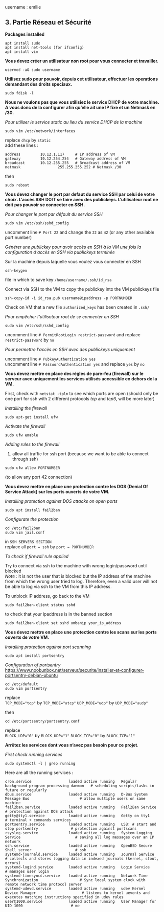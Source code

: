 username : emilie

## 3. Partie Réseau et Sécurité

**Packages installed**
```
apt install sudo
apt install net-tools (for ifconfig)
apt install vim
```

**Vous devez créer un utilisateur non root pour vous connecter et travailler.**
```
usermod -aG sudo username
```

**Utilisez sudo pour pouvoir, depuis cet utilisateur, effectuer les operations demandant des droits speciaux.**
```
sudo fdisk -l
```

**Nous ne voulons pas que vous utilisiez le service DHCP de votre machine. A vous
donc de la configurer afin qu’elle ait une IP fixe et un Netmask en /30.**

*Pour utiliser le service static au lieu du service DHCP de la machine*
```
sudo vim /etc/network/interfaces
```
replace ```dhcp``` by ```static```  
add these lines :
```
address 		10.12.1.117   	# IP address of VM
gateway 		10.12.254.254 	# Gateway address of VM
broadcast 		10.12.255.255   # Broadcast address of VM
netmask                 255.255.255.252 # Netmask /30
```
then
```
sudo reboot
```

**Vous devez changer le port par defaut du service SSH par celui de votre choix.
L’accès SSH DOIT se faire avec des publickeys. L’utilisateur root ne doit pas
pouvoir se connecter en SSH.**  

  
*Pour changer le port par défault du service SSH*
```
sudo vim /etc/ssh/sshd_config
```
uncomment line ```# Port 22``` and change the ```22``` as ```42``` (or any other available port number)  
  
*Générer une publickey pour avoir accès en SSH à la VM une fois la configuration d'accès en SSH via publickeys terminée*  
  
Sur la machine depuis laquelle vous voulez vous connecter en SSH
```
ssh-keygen
```
file in which to save key ```/home/username/.ssh/id_rsa```  
  
Connect via SSH to the VM to copy the publickey into the VM publickeys file
```
ssh-copy-id -i id_rsa.pub username@ipaddress -p PORTNUMBER
```
  
Check on VM that a new file ```authorized_keys``` has been created in ```.ssh/```  
  
*Pour empêcher l'utilisateur root de se connecter en SSH*  
```
sudo vim /etc/ssh/sshd_config
```
  
uncomment line ```# PermitRootLogin restrict-password``` and replace ```restrict-password``` by ```no```  
  
*Pour permettre l'accès en SSH avec des publickeys uniquement*  

uncomment line ```# PubkeyAuthentication yes```  
uncomment line ```# PasswordAuthentication yes``` and replace ```yes``` by ```no```  
  
**Vous devez mettre en place des règles de pare-feu (firewall) sur le serveur avec
uniquement les services utilisés accessible en dehors de la VM.**  
  
First, check with ```netstat -tpln``` to see which ports are open (should only be one port for ssh with 2 different protocols *tcp* and *tcp6*, will be more later)  

*Installing the firewall*
```
sudo apt-get install ufw
```
  
*Activate the firewall*
```
sudo ufw enable
```

*Adding rules to the firewall*  
  
1. allow all traffic for ssh port (because we want to be able to connect through ssh)
```
sudo ufw allow PORTNUMBER
```
(to allow any port 42 connection)  
  
**Vous devez mettre en place une protection contre les DOS (Denial Of Service
Attack) sur les ports ouverts de votre VM.**
  
*Installing protection against DOS attacks on open ports*
```
sudo apt install fail2ban
```
  
*Configurate the protection*  
```
cd /etc/fail2ban
sudo vim jail.conf
```

in ```SSH SERVERS SECTION```  
replace all ```port = ssh``` by ```port = PORTNUMBER```


*To check if firewall rule applied*  
  
Try to connect via ssh to the machine with wrong login/password until blocked  
*Note* : it is not the user that is blocked but the IP address of the machine from which the wrong user tried to log. Therefore, even a valid user will not be able to log via ssh to the VM from this IP address.

To unblock IP address, go back to the VM  
```
sudo fail2ban-client status sshd
```
to check that your ipaddress is in the banned section  

```
sudo fail2ban-client set sshd unbanip your_ip_address
```  
  
**Vous devez mettre en place une protection contre les scans sur les ports ouverts
de votre VM.**
  
*Installing protection against port scanning*
```
sudo apt install portsentry
```

*Configuration of portsentry*  
https://www.noobunbox.net/serveur/securite/installer-et-configurer-portsentry-debian-ubuntu  
```
cd /etc/default
sudo vim portsentry
```

replace  
```TCP_MODE="tcp"``` by ```TCP_MODE="atcp"```
```UDP_MODE="udp"``` by ```UDP_MODE="audp"```
  
then
```
cd /etc/portsentry/portsentry.conf
```
replace  
```BLOCK_UDP="0"``` by ```BLOCK_UDP="1"```
```BLOCK_TCP="0"``` by ```BLOCK_TCP="1"```


**Arrêtez les services dont vous n’avez pas besoin pour ce projet.**

*First check running services*
```
sudo systemctl -l | grep running
```
  
Here are all the running services :
```
cron.service                 loaded active running   Regular background program processing daemon	# scheduling scripts/tasks in future or regularly
dbus.service                 loaded active running   D-Bus System Message Bus						# allow multiple users on same machine
fail2ban.service             loaded active running   Fail2Ban Service								# protection against DOS attack
getty@tty1.service           loaded active running   Getty on tty1									# terminal + commands services
portsentry.service           loaded active running   LSB: # start and stop portsentry				# protection against portscans
rsyslog.service              loaded active running   System Logging Service							# saving all log messages over an IP network
ssh.service                  loaded active running   OpenBSD Secure Shell server					# ssh
systemd-journald.service     loaded active running   Journal Service								# collects and stores logging data in indexed journals (kernel, stout, errors)
systemd-logind.service       loaded active running   Login Service									# manages user login
systemd-timesyncd.service    loaded active running   Network Time Synchronization					# Sync local system clock with remote network time protocol server
systemd-udevd.service        loaded active running   udev Kernel Device Manager						# listens to kernel uevents and executes matching instructions specified in udev rules
user@1000.service            loaded active running   User Manager for UID 1000						# me
```
